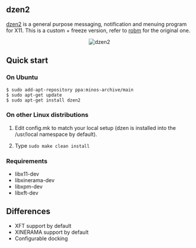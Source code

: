 ## dzen2

[dzen2](https://github.com/minos-org/dzen2/) is a general purpose messaging, notification and menuing program for X11. This is a custom + freeze version, refer to [robm](https://github.com/robm/dzen) for the original one.

<p align="center">
<img src="" alt="dzen2"/>
</p>

## Quick start

### On Ubuntu

   ```
   $ sudo add-apt-repository ppa:minos-archive/main
   $ sudo apt-get update
   $ sudo apt-get install dzen2
   ```

### On other Linux distributions

1. Edit config.mk to match your local setup (dzen is installed into the /usr/local namespace by default).

2. Type `sudo make clean install`

### Requirements

* libx11-dev
* libxinerama-dev
* libxpm-dev
* libxft-dev

## Differences

* XFT support by default
* XINERAMA support by default
* Configurable docking
